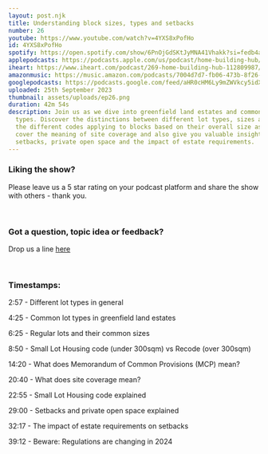 ```yaml
---
layout: post.njk
title: Understanding block sizes, types and setbacks
number: 26
youtube: https://www.youtube.com/watch?v=4YXS8xPofHo
id: 4YXS8xPofHo
spotify: https://open.spotify.com/show/6PnOjGdSKtJyMNA41Vhakk?si=fedb4a7c83d24054
applepodcasts: https://podcasts.apple.com/us/podcast/home-building-hub/id1681936589
iheart: https://www.iheart.com/podcast/269-home-building-hub-112809987/
amazonmusic: https://music.amazon.com/podcasts/7004d7d7-fb06-473b-8f26-8ce9992cac11/home-building-hub
googlepodcasts: https://podcasts.google.com/feed/aHR0cHM6Ly9mZWVkcy5idXp6c3Byb3V0LmNvbS8yMTM5MTU1LnJzcw==
uploaded: 25th September 2023
thumbnail: assets/uploads/ep26.png
duration: 42m 54s
description: Join us as we dive into greenfield land estates and common lot
  types. Discover the distinctions between different lot types, sizes and even
  the different codes applying to blocks based on their overall size as well. We
  cover the meaning of site coverage and also give you valuable insights into
  setbacks, private open space and the impact of estate requirements.
---
```

### Liking the show?

Please leave us a 5 star rating on your podcast platform and share the show with others - thank you.

<br>

### Got a question, topic idea or feedback?

Drop us a line <a href="/contact" id="contact-us" target="_blank">here</a>

<br>

### Timestamps:

2:57 - Different lot types in general

4:25 - Common lot types in greenfield land estates

6:25 - Regular lots and their common sizes

8:50 - Small Lot Housing code (under 300sqm) vs Recode (over 300sqm)

14:20 - What does Memorandum of Common Provisions (MCP) mean?

20:40 - What does site coverage mean?

22:55 - Small Lot Housing code explained 

29:00 - Setbacks and private open space explained

32:17 - The impact of estate requirements on setbacks

39:12 - Beware: Regulations are changing in 2024